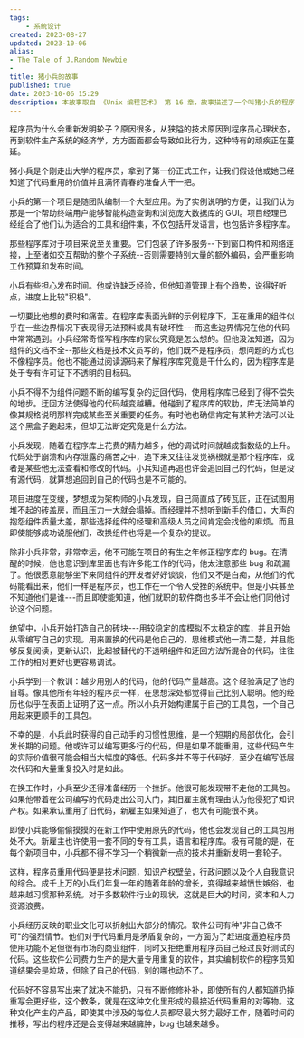 ```yaml
---
tags:
    - 系统设计
created: 2023-08-27
updated: 2023-10-06
alias:
- The Tale of J.Random Newbie
- 
title: 猪小兵的故事
published: true
date: 2023-10-06 15:29
description: 本故事取自 《Unix 编程艺术》 第 16 章，故事描述了一个叫猪小兵的程序员在开发者的痛苦，进而引出了软件公司对于重用代码的矛盾复杂的情节，并得出要关注软件重用的结论。
---
```


程序员为什么会重新发明轮子？原因很多，从狭隘的技术原因到程序员心理状态，再到软件生产系统的经济学，方方面面都会导致如此行为，这种特有的顽疾正在蔓延。

猪小兵是个刚走出大学的程序员，拿到了第一份正式工作，让我们假设他或她已经知道了代码重用的价值并且满怀青春的准备大干一把。

小兵的第一个项目是随团队编制一个大型应用。为了实例说明的方便，让我们认为那是一个帮助终端用户能够智能构造查询和浏览庞大数据库的 GUI。项目经理已经组合了他们认为适合的工具和组件集，不仅包括开发语言，也包括许多程序库。

那些程序库对于项目来说至关重要。它们包装了许多服务--下到窗口构件和网络连接，上至诸如交互帮助的整个子系统--否则需要特别大量的额外编码，会严重影响工作预算和发布时间。

小兵有些担心发布时间。他或许缺乏经验，但他知道管理上有个趋势，说得好听点，进度上比较"积极"。

一切要比他想的费时和痛苦。在程序库表面光鲜的示例程序下，正在重用的组件似乎在一些边界情况下表现得无法预料或具有破坏性---而这些边界情况在他的代码中常常遇到。小兵经常奇怪写程序库的家伙究竟是怎么想的。但他没法知道，因为组件的文档不全--那些文档是技术文员写的，他们既不是程序员，想问题的方式也不像程序员。他也不能通过阅读源码来了解程序库究竟是干什么的，因为程序库是处于专有许可证下不透明的目标码。

小兵不得不为组件问题不断的编写复杂的迂回代码，使用程序库已经到了得不偿失的地步。迂回方法使得他的代码越变越糟。他碰到了程序库的软肋，库无法简单的像其规格说明那样完成某些至关重要的任务。有时他也确信肯定有某种方法可以让这个黑盒子跑起来，但却无法断定究竟是什么方法。

小兵发现，随着在程序库上花费的精力越多，他的调试时间就越成指数级的上升。代码处于崩溃和内存泄露的痛苦之中，追下来又往往发觉祸根就是那个程序库，或者是某些他无法查看和修改的代码。小兵知道再追也许会追回自己的代码，但是没有源代码，就算想追回到自己的代码也是不可能的。

项目进度在变缓，梦想成为架构师的小兵发现，自己简直成了砖瓦匠，正在试图用堆不起的砖盖房，而且压力一大就会塌掉。而经理并不想听到新手的借口，大声的抱怨组件质量太差，那些选择组件的经理和高级人员之间肯定会找他的麻烦。而且即使能够成功说服他们，改换组件也将是一个复杂的提议。

除非小兵非常，非常幸运，他不可能在项目的有生之年修正程序库的 bug。在清醒的时候，他也意识到库里面也有许多能工作的代码，他太注意那些 bug 和疏漏了。他很愿意能够坐下来同组件的开发者好好谈谈，他们又不是白痴，从他们的代码能看出来，他们一样是程序员，也工作在一个令人受挫的系统中。但是小兵甚至不知道他们是谁---而且即使能知道，他们就职的软件商也多半不会让他们同他讨论这个问题。

绝望中，小兵开始打造自己的砖块---用较稳定的库模拟不太稳定的库，并且开始从零编写自己的实现。用来置换的代码是他自己的，思维模式他一清二楚，并且能够反复阅读，更新认识，比起被替代的不透明组件和迂回方法所混合的代码，往往工作的相对更好也更容易调试。

小兵学到一个教训：越少用别人的代码，他的代码产量越高。这个经验满足了他的自尊。像其他所有年轻的程序员一样，在思想深处都觉得自己比别人聪明。他的经历也似乎在表面上证明了这一点。所以小兵开始构建属于自己的工具包，一个自己用起来更顺手的工具包。

不幸的是，小兵此时获得的自己动手的习惯性思维，是一个短期的局部优化，会引发长期的问题。他或许可以编写更多行的代码，但是如果不能重用，这些代码产生的实际价值很可能会相当大幅度的降低。代码多并不等于代码好，至少在编写低层次代码和大量重复投入时是如此。

在换工作时，小兵至少还得准备经历一个挫折。他很可能发现带不走他的工具包。如果他带着在公司编写的代码走出公司大门，其旧雇主就有理由认为他侵犯了知识产权。如果承认重用了旧代码，新雇主如果知道了，也大有可能很不爽。

即使小兵能够偷偷摸摸的在新工作中使用原先的代码，他也会发现自己的工具包用处不大。新雇主也许使用一套不同的专有工具，语言和程序库。极有可能的是，在每个新项目中，小兵都不得不学习一个稍微新一点的技术并重新发明一套轮子。

这样，程序员重用代码便是技术问题，知识产权壁垒，行政问题以及个人自我意识的综合。成千上万的小兵们年复一年的随着年龄的增长，变得越来越愤世嫉俗，也越来越习惯那种系统。对于多数软件行业的现状，这就是巨大的时间，资本和人力资源浪费。

小兵经历反映的职业文化可以折射出大部分的情况。软件公司有种"非自己做不可"的强烈情节。他们对于代码重用是矛盾复杂的，一方面为了赶进度逼迫程序员使用功能不足但很有市场的商业组件，同时又拒绝重用程序员自己经过良好测试的代码。这些软件公司费力生产的是大量专用重复的软件，其实编制软件的程序员知道结果会是垃圾，但除了自己的代码，别的哪也动不了。

代码好不容易写出来了就决不能扔，只有不断修修补补，即使所有的人都知道扔掉重写会更好些，这个教条，就是在这种文化里形成的最接近代码重用的对等物。这种文化产生的产品，即使其中涉及的每位人员都尽最大努力最好工作，随着时间的推移，写出的程序还是会变得越来越臃肿，bug 也越来越多。
